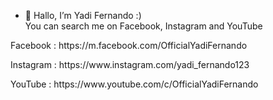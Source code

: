 - 👋 Hallo, I’m Yadi Fernando :) <br/>
You can search me on Facebook, Instagram and YouTube <br/>
<p>Facebook : https://m.facebook.com/OfficialYadiFernando</p>
<p>Instagram : https://www.instagram.com/yadi_fernando123</p>
<p>YouTube : https://www.youtube.com/c/OfficialYadiFernando</p>

<!---
Y4D1/Y4D1 is a ✨ special ✨ repository because its `README.md` (this file) appears on your GitHub profile.
You can click the Preview link to take a look at your changes.
--->

